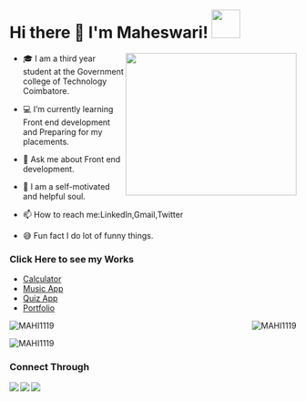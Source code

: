 

 
 <h1>
  <b>Hi there 👋 I'm Maheswari! </b><img src="https://media.giphy.com/media/mGcNjsfWAjY5AEZNw6/giphy.gif" width="50px" height="50px"></h1>
 
 <img src="https://i.pinimg.com/originals/f5/5f/ea/f55feafb705a2ac35e57715ed9381fcd.gif" width="300px" height="250px" align="right" border-radius="50px" >
 
 
 - 🎓 I am a third year student at the Government college of Technology Coimbatore. 

- 💻 I’m currently learning Front end development and Preparing for my placements.

- 💬 Ask me about Front end development.

- 🙋‍ I am a self-motivated and helpful soul.

- 📫 How to reach me:LinkedIn,Gmail,Twitter

- 😅 Fun fact I do lot of funny things.

<h3>Click Here to see my Works</h3>
<ul>
  
 <li><a href="https://lucid-edison-8b7619.netlify.app/">Calculator</a></li>
 
 <li><a href="https://hungry-blackwell-3d2f85.netlify.app/">Music App </a></li> 
 
 <li><a href="https://mahi1119.github.io/Quiz-app/">Quiz App</a> </li> 
 
 <li><a href="https://mahi1119.github.io/Portfolio/">Portfolio</a> </li> 
</ul>

 
<p><img align="right" src="https://github-readme-stats.vercel.app/api/top-langs?username=MAHI1119&show_icons=true&locale=en&layout=compact" alt="MAHI1119" /></p>

<p><img align="center" src="https://github-readme-stats.vercel.app/api?username=MAHI1119&show_icons=true&locale=en" alt="MAHI1119" /></p>

<p><img align="center" src="https://github-readme-streak-stats.herokuapp.com/?user=MAHI1119&" alt="MAHI1119" /></p>
<h3>Connect Through</h3> 
  
  <a href="https://www.linkedin.com/in/maheswari-s-8107761b0">
   <img src="https://img.icons8.com/bubbles/50/000000/linkedin.png"/ align="left">
  </a> 
<a href="mailto:mahijanu1119@gmail.com"><img src="https://img.icons8.com/bubbles/50/000000/gmail.png"/> 
  </a>
<a href="https://twitter.com/Maheswa19009887">
 <img src="https://img.icons8.com/bubbles/50/000000/twitter.png"/ align="left">
  </a> 
